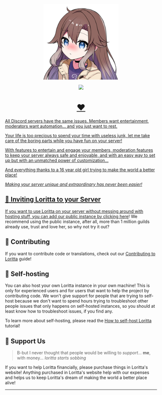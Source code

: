 <p align="center"> <img width="250px" src="https://github.com/EmyllyBot/Emylly/blob/main/emylly-resources/emylly-nobg.png"> </p>
<p align="center"> <a href="https://git.io/typing-svg"><img src="https://readme-typing-svg.herokuapp.com?font=Fira+Code&pause=1000&color=F7F7F7&width=435&lines=Helping+everyone+on+Discord+%F0%9F%92%AB;Making+Discord+a+Better+Place+%E2%9C%A8"> </p>

<h1 align="center">❤️</h1>

All Discord servers have the same issues. Members want entertainment, moderators want automation... and you just want to rest.

Your life is too precious to spend your time with useless junk, let me take care of the boring parts while you have fun on your server!

With features to entertain and engage your members, moderation features to keep your server always safe and enjoyable, and with an easy way to set up but with an unmatched power of customization...

And everything thanks to a 16 year old girl trying to make the world a better place!

_Making your server unique and extraordinary has never been easier!_
## 🤔 Inviting Loritta to your Server

If you want to use Loritta on your server without messing around with hosting stuff, you can add our public instance by [clicking here](https://l.lori.fun/add-lori)! We recommend using the public instance, after all, more than 1 million guilds already use, trust and love her, so why not try it out?

## 💁 Contributing

If you want to contribute code or translations, check out our [Contributing to Loritta](docs/CONTRIBUTING.md) guide!

## 🚀 Self-hosting

You can also host your own Loritta instance in your own machine! This is only for experienced users and for users that want to help the project by contributing code. We won't give support for people that are trying to self-host because we don't want to spend hours trying to troubleshoot other people issues that only happens on self-hosted instances, so you should at least know how to troubleshoot issues, if you find any.

To learn more about self-hosting, please read the [How to self-host Loritta](docs/SELF-HOSTING.md) tutorial!

## 💸 Support Us

> B-but I never thought that people would be willing to *support*... **me**, with money... *loritta starts sobbing*

If you want to help Loritta financially, please purchase things in Loritta's website! Anything purchased in Loritta's website help with our expenses and helps us to keep Loritta's dream of making the world a better place alive!

___
